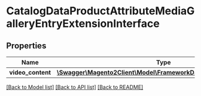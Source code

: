 # CatalogDataProductAttributeMediaGalleryEntryExtensionInterface

## Properties
Name | Type | Description | Notes
------------ | ------------- | ------------- | -------------
**video_content** | [**\Swagger\Magento2Client\Model\FrameworkDataVideoContentInterface**](FrameworkDataVideoContentInterface.md) |  | [optional] 

[[Back to Model list]](../README.md#documentation-for-models) [[Back to API list]](../README.md#documentation-for-api-endpoints) [[Back to README]](../README.md)



